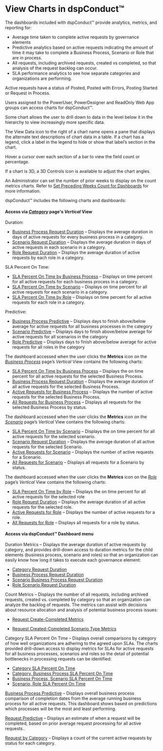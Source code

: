 # View Charts in dspConduct™

The dashboards included with dspConduct™ provide analytics, metrics, and
reporting for:

  - Average time taken to complete active requests by governance
    elements
  - Predictive analytics based on active requests indicating the amount
    of time it may take to complete a Business Process, Scenario or Role
    that are in process.
  - All requests, including archived requests, created vs completed, so
    that analysis of the request backlog can occur.
  - SLA performance analytics to see how separate categories and
    organizations are performing.

Active requests have a status of Posted, Posted with Errors, Posting
Started or Request in Process.

Users assigned to the PowerUser, PowerDesigner and ReadOnly Web App
groups can access charts for dspConduct™.

Some chart allows the user to drill down to data in the level below it
in the hierarchy to view increasingly more specific data.

The View Data icon to the right of a chart name opens a pane that
displays the alternate text descriptions of chart data in a table. If a
chart has a legend, click a label in the legend to hide or show that
label’s section in the chart.

Hover a cursor over each section of a bar to view the field count or
percentage.

If a chart is 3D, a 3D Controls icon is available to adjust the chart
angles.

An Administrator can set the number of prior weeks to display on the
count metrics charts. Refer to [Set Preceding Weeks Count for
Dashboards](../Config/Set_Preceding_Weeks_Count_for_Dashboards.htm) for
more information.

dspConduct™ includes the following charts and
dashboards:

#### Access via *[Category](../Page_Desc/Category_H.htm)* page's <span style="font-weight: bold;font-style: italic;">Vertical</span> View

Duration:

  - [Business Process Request
    Duration](../Page_Desc/Busniess_Process_Request_Duration.htm) –
    Displays the average duration in days of active requests for every
    business process in a category.
  - [Scenario Request
    Duration](../Page_Desc/Scenario_Request_Duration.htm) – Displays the
    average duration in days of active requests in each scenario in a
    category.
  - [Role Request Duration](../Page_Desc/Role_Request_Duration.htm) –
    Displays the average duration of active requests by each role in a
    category.

SLA Percent On Time:

  - [SLA Percent On Time by Business
    Process](../Page_Desc/SLA_Percent_OnTime_by_Business_Process.htm) –
    Displays on time percent for all active requests for each business
    process in a category.
  - [SLA Percent On Time by
    Scenario](../Page_Desc/SLA_Percent_On_Time_by_Scenario.htm) –
    Displays on time percent for all active requests for each scenario
    in a category.
  - [SLA Percent On Time by
    Role](../Page_Desc/SLA_Percent_On_Time_by_Role.htm) – Displays on
    time percent for all active requests for each role in a category.

Predictive:

  - [Business Process
    Predictive](../Page_Desc/Business_Process_Predict.htm) – Displays
    days to finish above/below average for active requests for all
    business processes in the category
  - [Scenario Predictive](../Page_Desc/Scenario_Predictive.htm) –
    Displays days to finish above/below average for active requests for
    all scenarios in the category
  - [Role Predictive](../Page_Desc/Role_Predictive.htm) – Displays days
    to finish above/below average for active requests for all roles in
    the category

The dashboard accessed when the user clicks the **Metrics** icon on the
*[Business Process](../Page_Desc/Business_Process_H.htm)* page’s
*Vertical* View contains the following charts:

  - [SLA Percent On Time by Business
    Process](../Page_Desc/SLA_Percent_OnTime_by_Business_Process.htm) –
    Displays the on time percent for all active requests for the
    selected Business Process.
  - [Business Process Request
    Duration](../Page_Desc/Busniess_Process_Request_Duration.htm) –
    Displays the average duration of all active requests for the
    selected Business Process.
  - [Active Requests for Business
    Process](Active_Requests_for_Business_Process.htm) – Displays the
    number of active requests for the selected Business Process.
  - [All Requests for Business
    Process](../Page_Desc/All_Requests_for_Business_Process.htm) –
    Displays all requests for the selected Business Process by
    <span id="Request Status dspConduct" class="popUpLink">status</span>.

The dashboard accessed when the user clicks the **Metrics** icon on the
*[Scenario](../Page_Desc/Scenario_H.htm)* page’s *Vertical* View
contains the following charts:

  - [SLA Percent On Time by
    Scenario](../Page_Desc/SLA_Percent_On_Time_by_Scenario.htm) –
    Displays the on time percent for all active requests for the
    selected scenario.
  - [Scenario Request
    Duration](../Page_Desc/Scenario_Request_Duration.htm) – Displays the
    average duration of all active requests for the selected Scenario.
  - [Active Requests for Scenario](Active_Requests_for_Scenario.htm) –
    Displays the number of active requests for a Scenario.
  - [All Requests for
    Scenario](../Page_Desc/All_Requests_for_Scenario.htm) – Displays all
    requests for a Scenario by
    <span id="Request Status dspConduct" class="popUpLink">status</span>.

The dashboard accessed when the user clicks the **Metrics** icon on the
*[Role](../Page_Desc/Role_H_dspConduct.htm)* page’s *Vertical* View
contains the following charts:

  - [SLA Percent On Time by
    Role](../Page_Desc/SLA_Percent_On_Time_by_Role.htm) – Displays the
    on time percent for all active requests for the selected role
  - [Role Request Duration](../Page_Desc/Role_Request_Duration.htm) –
    Displays the average duration of all active requests for the
    selected role.
  - [Active Requests for Role](Active_Requests_for_Role.htm) – Displays
    the number of active requests for a role.
  - [All Requests for Role](../Page_Desc/All_Requests_for_Role.htm) –
    Displays all requests for a role by
    <span id="Request Status dspConduct" class="popUpLink">status</span>.

#### Access via dspConduct™ Dashboard menu

Duration Metrics – Displays the average duration of active requests by
category, and provides drill-down access to duration metrics for the
child elements (business process, scenario and roles) so that an
organization can easily know how long it takes to execute each
governance element:

  - [Category Request
    Duration](../Page_Desc/Category_Request_Duration.htm)
  - [Business Process Request
    Duration](../Page_Desc/Busniess_Process_Request_Duration.htm)
  - [Scenario Business Process Request
    Duration](../Page_Desc/Scenario_BP_Request_Duration.htm)
  - [Role Scenario Request
    Duration](../Page_Desc/Role_Scenario_Request_Duration.htm)

Count Metrics – Displays the number of all requests, including archived
requests, created vs. completed by category so that an organization can
analyze the backlog of requests. The metrics can assist with decisions
about resource allocation and analysis of potential business process
issues:

  - [Request Create-Completed
    Metrics](../Page_Desc/Request_Create_Completed_Metrics.htm)

  - [Request Created-Completed Scenario Type
    Metrics](../Page_Desc/Request_Created_Completed_Scenario_Type_Metrics.htm)

Category SLA Percent On Time – Displays overall comparisons by category
of how well organizations are adhering to the agreed upon SLAs. The
charts provided drill-down access to display metrics for SLAs for active
requests for all business processes, scenarios and roles so the detail
of potential bottlenecks in processing requests can be identified:

  - [Category SLA Percent On
    Time](../Page_Desc/Category_SLA_Percent_On_Time.htm)
  - [Category, Business Process SLA Percent On
    Time](../Page_Desc/Category_Business_Process_SLA_Percent_OnTime.htm)
  - [Business Process, Scenario SLA Percent On
    Time](../Page_Desc/Business_Process_Scenario_SLA_Percent_OnTime.htm)
  - [Scenario, Role SLA Percent On
    Time](../Page_Desc/Scenario_Role_SLA_Percent_OnTime.htm)

[Business Process Predictive](../Page_Desc/Business_Process_Predict.htm)
– Displays overall business process comparison of completion dates from
the average running business process for all active requests. This
dashboard shows based on predictions which processes will be the most
and least performing.

[Request Predictive](../Page_Desc/Request_Predictive.htm) – Displays an
estimate of when a request will be completed, based on prior average
request processing for all active requests..

[Request by Category](../Page_Desc/Request_Count_By_Category.htm) –
Displays a count of the current active requests by status for each
category.
